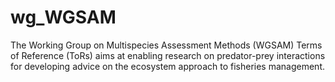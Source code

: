 # wg_WGSAM
The Working Group on Multispecies Assessment Methods (WGSAM) Terms of Reference (ToRs) aims at enabling research on predator-prey interactions for developing advice on the ecosystem approach to fisheries management.
